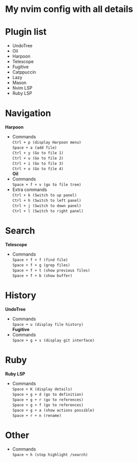 # My nvim config with all details

# Plugin list
- UndoTree
- Oil
- Harpoon
- Telescope
- Fugitive
- Catppuccin
- Lazy
- Mason
- Nvim LSP
- Ruby LSP

# Navigation  
__Harpoon__  
- Commands  
   ``Ctrl + p (display Harpoon menu)``  
   ``Space + a (add file)``  
   ``Ctrl + y (Go to file 1)``  
   ``Ctrl + u (Go to file 2)``  
   ``Ctrl + i (Go to file 3)``  
   ``Ctrl + o (Go to file 4)``  
 __Oil__  
 - Commands  
   ``Space + f + v (go to file tree)``  
 - Extra commands  
  ``Ctrl + k (Switch to up panel)``  
  ``Ctrl + h (Switch to left panel)``  
  ``Ctrl + j (Switch to down panel)``  
  ``Ctrl + l (Switch to right panel)``  
    
# Search  
 __Telescope__  
 - Commands  
  ``Space + f + f (find file)``  
  ``Space + f + g (grep files)``  
  ``Space + f + t (show previous files)``  
  ``Space + f + b (show buffer)``  

# History  
__UndoTree__  
- Commands  
 ``Space + u (display file history)``  
 __Fugitive__  
- Commands  
 ``Space + g + s (display git interface)``  

# Ruby   
__Ruby LSP__  
- Commands  
 ``Space + K (display details)``  
 ``Space + g + d (go to definition)``  
 ``Space + g + r (go to references)``  
 ``Space + g + f (go to references)``  
 ``Space + g + a (show actions possible)``  
 ``Space + r + n (rename)``  

# Other  
- Commands  
 ``Space + h (stop highlight /search)``  

